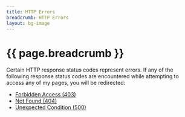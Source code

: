 ```yaml
---
title: HTTP Errors
breadcrumb: HTTP Errors
layout: bg-image
---
```

# {{ page.breadcrumb }}

Certain HTTP response status codes represent errors.
If any of the following response status codes are encountered while
attempting to access any of my pages, you will be redirected:

* [Forbidden Access (403)](403.html)
* [Not Found (404)](404.html)
* [Unexpected Condition (500)](500.html)
